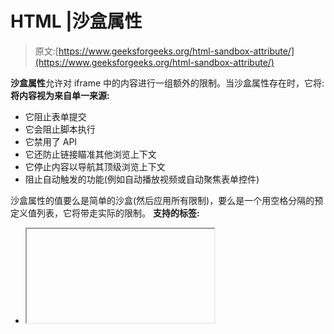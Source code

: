 # HTML |沙盒属性

> 原文:[https://www.geeksforgeeks.org/html-sandbox-attribute/](https://www.geeksforgeeks.org/html-sandbox-attribute/)

**沙盒属性**允许对 iframe 中的内容进行一组额外的限制。当沙盒属性存在时，它将:
**将内容视为来自单一来源:**

*   它阻止表单提交
*   它会阻止脚本执行
*   它禁用了 API
*   它还防止链接瞄准其他浏览上下文
*   它停止内容以导航其顶级浏览上下文
*   阻止自动触发的功能(例如自动播放视频或自动聚焦表单控件)

沙盒属性的值要么是简单的沙盒(然后应用所有限制)，要么是一个用空格分隔的预定义值列表，它将带走实际的限制。
**支持的标签:**

*   <iframe></li></ul><p><strong>属性值</strong> s</p><ul><li>无值:应用所有限制</li><li>允许表单:重新启用表单提交</li><li>允许指针锁定:重新启用应用编程接口</li><li>允许弹出窗口:重新启用弹出窗口</li><li>允许相同来源:它允许将 iframe 的内容视为来自相同的来源</li><li>允许脚本:重新启用脚本</li><li>允许顶级导航:允许 iframe 的内容导航其顶级浏览内容<br/> <strong>示例:</strong> <br/></li></ul><div class="responsive-tabs"><h2 class="tabtitle">超文本标记语言</h2><div class="tabcontent"><pre>&lt;!DOCTYPE html&gt; &lt;html&gt;   &lt;head&gt;     &lt;title&gt;         HTML sandbox attribute     &lt;/title&gt; &lt;/head&gt;   &lt;body&gt;     &lt;h1&gt;GeeksforGeeks&lt;/h1&gt;       &lt;h2&gt;HTML sandbox attribute&lt;/h2&gt;       &lt;button onclick="myGeeks()"&gt;         Click Here!     &lt;/button&gt;       &lt;br&gt;     &lt;br&gt;       &lt;iframe id="GFGFrame"             src="https://ide.geeksforgeeks.org/tryit.php"             width="400"             height="200"             sandbox&gt;     &lt;/iframe&gt;       &lt;p id="GFG"&gt;&lt;/p&gt;           &lt;!-- script to access iframe element --&gt;     &lt;script&gt;         function myGeeks() {             var x = document.getElementById("GFGFrame").src;             document.getElementById("GFG").innerHTML = x;         }     &lt;/script&gt; &lt;/body&gt;   &lt;/html&gt;</pre></div></div><p><strong>输出:</strong> <br/></p><p><img src="img/3102cc47d24ad37427ae3cfa259a6946.png" width="300"/></p><p><strong>支持的浏览器:</strong><strong>HTML 沙盒属性</strong>支持的浏览器如下<br/></p><ul><li>谷歌 Chrome 4.0</li><li>Firefox 17.0</li><li>苹果 Safari 5.0</li><li>Opera 15.0</li><li>Edge 10.0</li></ul><p> </p> </body></html></iframe>